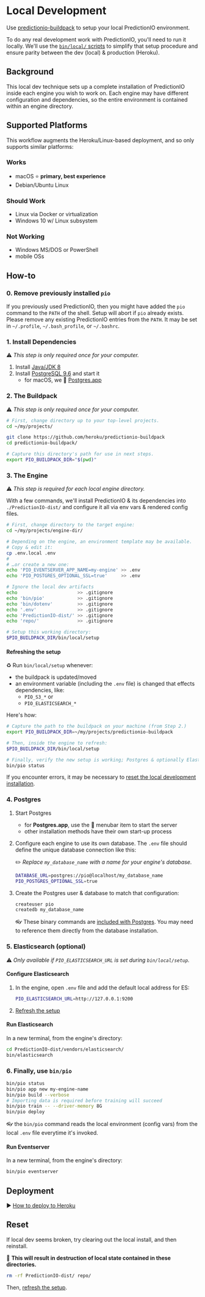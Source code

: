 # Local Development

Use [predictionio-buildpack](README.md) to setup your local PredictionIO environment.

To do any real development work with PredictionIO, you'll need to run it locally. We'll use the [`bin/local/` scripts](https://github.com/heroku/predictionio-buildpack/tree/master/bin/local) to simplify that setup procedure and ensure parity between the dev (local) & production (Heroku).

## Background

This local dev technique sets up a complete installation of PredictionIO inside each engine you wish to work on. Each engine may have different configuration and dependencies, so the entire environment is contained within an engine directory.

## Supported Platforms

This workflow augments the Heroku/Linux-based deployment, and so only supports similar platforms:

### Works

* macOS ⭐️ **primary, best experience**
* Debian/Ubuntu Linux

### Should Work

* Linux via Docker or virtualization
* Windows 10 w/ Linux subsystem

### Not Working

* Windows MS/DOS or PowerShell
* mobile OSs

## How-to

### 0. Remove previously installed `pio`

If you previously used PredictionIO, then you might have added the `pio` command to the `PATH` of the shell. Setup will abort if `pio` already exists. Please remove any existing PredictionIO entries from the `PATH`. It may be set in  `~/.profile`, `~/.bash_profile`, or `~/.bashrc`.

### 1. Install Dependencies

⚠️ *This step is only required once for your computer.*

1. Install [Java/JDK 8](https://www.oracle.com/technetwork/java/javase/downloads/jdk8-downloads-2133151.html)
1. Install [PostgreSQL 9.6](https://www.postgresql.org/download/) and start it
   * for macOS, we 💜 [Postgres.app](http://postgresapp.com)

### 2. The Buildpack

⚠️ *This step is only required once for your computer.*

```bash
# First, change directory up to your top-level projects.
cd ~/my/projects/

git clone https://github.com/heroku/predictionio-buildpack
cd predictionio-buildpack/

# Capture this directory's path for use in next steps.
export PIO_BUILDPACK_DIR="$(pwd)"
```

### 3. The Engine

⚠️ *This step is required for each local engine directory.*

With a few commands, we'll install PredictionIO & its dependencies into `./PredictionIO-dist/` and configure it all via env vars & rendered config files.

```bash
# First, change directory to the target engine:
cd ~/my/projects/engine-dir/

# Depending on the engine, an environment template may be available.
# Copy & edit it:
cp .env.local .env
#
# …or create a new one:
echo 'PIO_EVENTSERVER_APP_NAME=my-engine' >> .env
echo 'PIO_POSTGRES_OPTIONAL_SSL=true'     >> .env

# Ignore the local dev artifacts
echo                      >> .gitignore
echo 'bin/pio'            >> .gitignore
echo 'bin/dotenv'         >> .gitignore
echo '.env'               >> .gitignore
echo 'PredictionIO-dist/' >> .gitignore
echo 'repo/'              >> .gitignore

# Setup this working directory:
$PIO_BUILDPACK_DIR/bin/local/setup
```

#### Refreshing the setup

♻️ Run `bin/local/setup` whenever:

  * the buildpack is updated/moved
  * an environment variable (including the `.env` file) is changed that effects dependencies, like:
    * `PIO_S3_*` or
    * `PIO_ELASTICSEARCH_*`

Here's how:

```bash
# Capture the path to the buildpack on your machine (from Step 2.)
export PIO_BUILDPACK_DIR=~/my/projects/predictionio-buildpack

# Then, inside the engine to refresh:
$PIO_BUILDPACK_DIR/bin/local/setup

# Finally, verify the new setup is working; Postgres & optionally Elasticsearch must be running:
bin/pio status
```

If you encounter errors, it may be necessary to [reset the local development installation](#user-content-reset).

### 4. Postgres

1. Start Postgres
   * for **Postgres.app**, use the 🐘 menubar item to start the server
   * other installation methods have their own start-up process
1. Configure each engine to use its own database. The `.env` file should define the unique database connection like this:

   ✏️ *Replace `my_database_name` with a name for your engine's database.*

   ```bash
   DATABASE_URL=postgres://pio@localhost/my_database_name
   PIO_POSTGRES_OPTIONAL_SSL=true
   ```
1. Create the Postgres user & database to match that configuration:

   ```bash
   createuser pio
   createdb my_database_name
   ```

   👓 These binary commands are [included with Postgres](https://www.postgresql.org/docs/9.6/static/reference-client.html). You may need to reference them directly from the database installation.


### 5. Elasticsearch (optional)

⚠️ *Only available if `PIO_ELASTICSEARCH_URL` is set during `bin/local/setup`.*

#### Configure Elasticsearch

1. In the engine, open `.env` file and add the default local address for ES:

    ```bash
    PIO_ELASTICSEARCH_URL=http://127.0.0.1:9200
    ```
    
1. [Refresh the setup](#user-content-refreshing-the-setup)

#### Run Elasticsearch

In a new terminal, from the engine's directory:

```bash
cd PredictionIO-dist/vendors/elasticsearch/
bin/elasticsearch
```

### 6. Finally, use `bin/pio`

```bash
bin/pio status
bin/pio app new my-engine-name
bin/pio build --verbose
# Importing data is required before training will succeed
bin/pio train -- --driver-memory 8G
bin/pio deploy
```

👓 the `bin/pio` command reads the local environment (config vars) from the local `.env` file everytime it's invoked.

#### Run Eventserver

In a new terminal, from the engine's directory:

```bash
bin/pio eventserver
```

## Deployment

▶️ [How to deploy to Heroku](CUSTOM.md)


## Reset

If local dev seems broken, try clearing out the local install, and then reinstall.

🚨 **This will result in destruction of local state contained in these directories.**

```bash
rm -rf PredictionIO-dist/ repo/
```

Then, [refresh the setup](#user-content-refreshing-the-setup).

